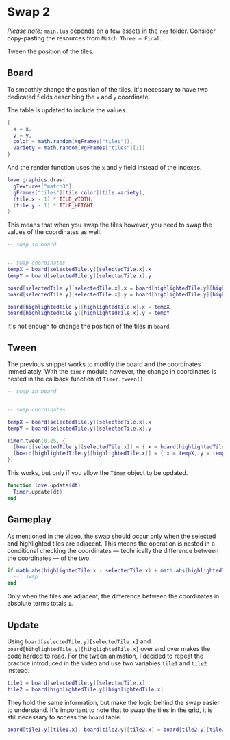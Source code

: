 # Swap 2

_Please note:_ `main.lua` depends on a few assets in the `res` folder. Consider copy-pasting the resources from `Match Three — Final`.

Tween the position of the tiles.

## Board

To smoothly change the position of the tiles, it's necessary to have two dedicated fields describing the `x` and `y` coordinate.

The table is updated to include the values.

```lua
{
  x = x,
  y = y,
  color = math.random(#gFrames["tiles"]),
  variety = math.random(#gFrames["tiles"][1])
}
```

And the render function uses the `x` and `y` field instead of the indexes.

```lua
love.graphics.draw(
  gTextures["match3"],
  gFrames["tiles"][tile.color][tile.variety],
  (tile.x - 1) * TILE_WIDTH,
  (tile.y - 1) * TILE_HEIGHT
)
```

This means that when you swap the tiles however, you need to swap the values of the coordinates as well.

```lua
-- swap in board


-- swap coordinates
tempX = board[selectedTile.y][selectedTile.x].x
tempY = board[selectedTile.y][selectedTile.x].y

board[selectedTile.y][selectedTile.x].x = board[highlightedTile.y][highlightedTile.x].x
board[selectedTile.y][selectedTile.x].y = board[highlightedTile.y][highlightedTile.x].y

board[highlightedTile.y][highlightedTile.x].x = tempX
board[highlightedTile.y][highlightedTile.x].y = tempY
```

It's not enough to change the position of the tiles in `board`.

## Tween

The previous snippet works to modify the board and the coordinates immediately. With the `timer` module however, the change in coordinates is nested in the callback function of `Timer.tween()`

```lua
-- swap in board


-- swap coordinates

tempX = board[selectedTile.y][selectedTile.x].x
tempY = board[selectedTile.y][selectedTile.x].y

Timer.tween(0.25, {
  [board[selectedTile.y][selectedTile.x]] = { x = board[highlightedTile.y][highlightedTile.x].x, y = board[highlightedTile.y][highlightedTile.x].y},
  [board[highlightedTile.y][highlightedTile.x]] = { x = tempX, y = tempY}
})
```

This works, but only if you allow the `Timer` object to be updated.

```lua
function love.update(dt)
  Timer.update(dt)
end
```

## Gameplay

As mentioned in the video, the swap should occur only when the selected and highlighted tiles are adjacent. This means the operation is nested in a conditional checking the coordinates — technically the difference between the coordinates — of the two.

```lua
if math.abs(highlightedTile.x - selectedTile.x) + math.abs(highlightedTile.y - selectedTile.y) == 1 then
  --  swap
end
```

Only when the tiles are adjacent, the difference between the coordinates in absolute terms totals `1`.

## Update

Using `board[selectedTile.y][selectedTile.x]` and `board[hihglightedTile.y][hihglightedTile.x]` over and over makes the code harded to read. For the tween animation, I decided to repeat the practice introduced in the video and use two variables `tile1` and `tile2` instead.

```lua
tile1 = board[selectedTile.y][selectedTile.x]
tile2 = board[highlightedTile.y][highlightedTile.x]
```

They hold the same information, but make the logic behind the swap easier to understand. It's important to note that to swap the tiles in the grid, it is still necessary to access the `board` table.

```lua
board[tile1.y][tile1.x], board[tile2.y][tile2.x] = board[tile2.y][tile2.x], board[tile1.y][tile1.x]
```
